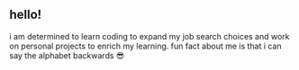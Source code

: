 ## hello!
i am determined to learn coding to expand my job search choices and work on personal projects to enrich my learning. fun fact about me is that i can say the alphabet backwards 😎


